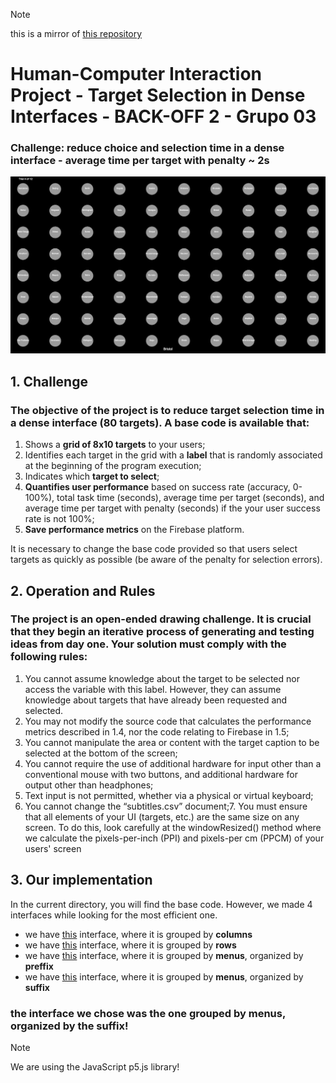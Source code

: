 > [!NOTE]
> this is a mirror of [this repository](https://github.com/jorgeflmendes/Grupo-3-IPM)


# Human-Computer Interaction Project - Target Selection in Dense Interfaces - BACK-OFF 2 - Grupo 03
### Challenge: reduce choice and selection time in a dense interface - average time per target with penalty ~ 2s

![dense interface](others/base-interface.png)

## 1. Challenge
### The objective of the project is to reduce target selection time in a dense interface (80 targets). A base code is available that:
1. Shows a **grid of 8x10 targets** to your users;
2. Identifies each target in the grid with a **label** that is randomly associated at the beginning of the program execution;
3. Indicates which **target to select**;
4. **Quantifies user performance** based on success rate (accuracy, 0-100%), total task time (seconds), average time per target (seconds), and average time per target with penalty (seconds) if the your user success rate is not 100%;
5. **Save performance metrics** on the Firebase platform.


It is necessary to change the base code provided so that users select targets as quickly as possible (be aware of the penalty for selection errors).

## 2. Operation and Rules
### The project is an open-ended drawing challenge. It is crucial that they begin an iterative process of generating and testing ideas from day one. Your solution must comply with the following rules:

1. You cannot assume knowledge about the target to be selected nor access the variable with this label. However, they can assume knowledge about targets that have already been requested and selected.
2. You may not modify the source code that calculates the performance metrics described in 1.4, nor the code relating to Firebase in 1.5;
3. You cannot manipulate the area or content with the target caption to be selected at the bottom of the screen;
4. You cannot require the use of additional hardware for input other than a conventional mouse with two buttons, and additional hardware for output other than headphones;
5. Text input is not permitted, whether via a physical or virtual keyboard;
6. You cannot change the “subtitles.csv” document;7. You must ensure that all elements of your UI (targets, etc.) are the same size on any screen. To do this, look carefully at the windowResized() method where we calculate the pixels-per-inch (PPI) and pixels-per cm (PPCM) of your users' screen

## 3. Our implementation
In the current directory, you will find the base code.
However, we made 4 interfaces while looking for the most efficient one.
- we have [this](grouped-by-columns/) interface, where it is grouped by **columns**
- we have [this](grouped-by-rows/) interface, where it is grouped by **rows**
- we have [this](grouped-by-menus-preffix/) interface, where it is grouped by **menus**, organized by **preffix**
- we have [this](grouped-by-menus-suffix/) interface, where it is grouped by **menus**, organized by **suffix**

### the interface we chose was the one grouped by menus, organized by the suffix!

> [!NOTE]
> We are using the JavaScript p5.js library!
